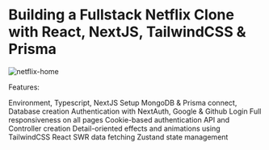 # Building a Fullstack Netflix Clone with React, NextJS, TailwindCSS & Prisma

![netflix-home](https://github.com/PavitarSharma/Netflix-Clone/assets/76960865/739f8d2b-f6b6-446d-a0cc-9d1433656ed0)

Features:

Environment, Typescript, NextJS Setup
MongoDB & Prisma connect, Database creation
Authentication with NextAuth, Google & Github Login
Full responsiveness on all pages
Cookie-based authentication
API and Controller creation
Detail-oriented effects and animations using TailwindCSS
React SWR data fetching
Zustand state management




